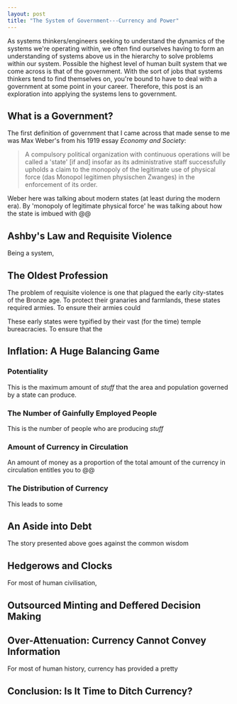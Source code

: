 ```yaml
---
layout: post
title: "The System of Government---Currency and Power"
---
```


As systems thinkers/engineers seeking to understand the dynamics of the systems we're operating within, we often find ourselves having to form an understanding of systems above us in the hierarchy to solve problems within our system. Possible the highest level of human built system that we come across is that of the government. With the sort of jobs that systems thinkers tend to find themselves on, you're bound to have to deal with a government at some point in your career. Therefore, this post is an exploration into applying the systems lens to government. 

What is a Government?
---------------------

The first definition of government that I came across that made sense to me was Max Weber's from his 1919 essay *Economy and Society*:

> A compulsory political organization with continuous operations will be called a 'state' [if and] insofar as its administrative staff successfully upholds a claim to the monopoly of the legitimate use of physical force (das Monopol legitimen physischen Zwanges) in the enforcement of its order.

Weber here was talking about modern states (at least during the modern era). By 'monopoly of legitimate physical force' he was talking about how the state is imbued with @@

Ashby's Law and Requisite Violence
----------------------------------

Being a system, 

The Oldest Profession
---------------------

The problem of requisite violence is one that plagued the early city-states of the Bronze age. To protect their granaries and farmlands, these states required armies. To ensure their armies could 

These early states were typified by their vast (for the time) temple bureacracies. To ensure that the 

Inflation: A Huge Balancing Game
--------------------------------

### Potentiality

This is the maximum amount of *stuff* that the area and population governed by a state can produce.

### The Number of Gainfully Employed People

This is the number of people who are producing *stuff*

### Amount of Currency in Circulation

An amount of money as a proportion of the total amount of the currency in circulation entitles you to @@ 

### The Distribution of Currency

This leads to some 

An Aside into Debt
------------------

The story presented above goes against the common wisdom

Hedgerows and Clocks
--------------------

For most of human civilisation, 


Outsourced Minting and Deffered Decision Making
-----------------------------------------------

Over-Attenuation: Currency Cannot Convey Information
----------------------------------------------------

For most of human history, currency has provided a pretty 

Conclusion: Is It Time to Ditch Currency?
-----------------------------------------
